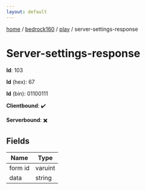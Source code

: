```yaml
---
layout: default
---
```


[home](/)  /  [bedrock160](/protocol/bedrock160)  /  [play](/protocol/bedrock160/play)  /  server-settings-response

# Server-settings-response

**Id**: 103

**Id** (hex): 67

**Id** (bin): 01100111

**Clientbound**: ✔️

**Serverbound**: ✖️

## Fields

Name | Type
---|---
form id | varuint
data | string

